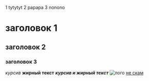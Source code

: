 1 tytytyt 2 papapa
3 nonono
# заголовок 1
## заголовок 2
### заголовок 3
*курсив*
**жирный текст**
***курсив и жирный текст***
![лого]([Dowalds/help.png](https://yandex.ru/images/search?from=tabbar&img_url=https%3A%2F%2Fcs.pikabu.ru%2Fpost_img%2Fbig%2F2013%2F07%2F30%2F12%2F1375211741_1445492920.jpg&lr=20704&pos=0&rpt=simage&text=помогите%20картинка))
[не скам](https://www.npi-tu.ru)
